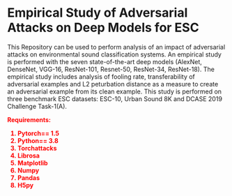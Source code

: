 # Empirical Study of Adversarial Attacks on Deep Models for ESC
This Repository can be used to perform analysis of an impact of adversarial attacks on environmental sound classification systems. An empirical study is performed with the seven state-of-the-art deep models (AlexNet, DenseNet, VGG-16, ResNet-101, Resnet-50, ResNet-34, ResNet-18). 
The empirical study includes analysis of fooling rate, transferability of adversarial examples and L2 peturbation distance as a measure to create an adversarial example from its clean example. This study is performed on three benchmark ESC datasets: ESC-10, Urban Sound 8K and DCASE 2019 Challenge Task-1(A). 

<b><font color="red">Requirements: <br>
1. Pytorch== 1.5<br>
2. Python== 3.8 <br>
3. Torchattacks
4. Librosa
5. Matplotlib 
6. Numpy 
7. Pandas 
8. H5py <br>


